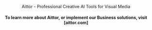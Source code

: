 <div align="center">
 Aittor - Professional Creative AI Tools for Visual Media

#### To learn more about Aittor, or implement our Business solutions, visit [aittor.com]

</div>
